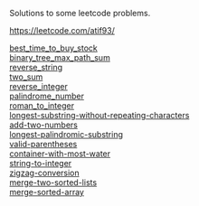 Solutions to some leetcode problems.

https://leetcode.com/atif93/

[best_time_to_buy_stock](https://leetcode.com/problems/best-time-to-buy-and-sell-stock) <br>
[binary_tree_max_path_sum](https://leetcode.com/problems/binary-tree-maximum-path-sum) <br>
[reverse_string](https://leetcode.com/problems/reverse-string) <br>
[two_sum](https://leetcode.com/problems/two-sum) <br>
[reverse_integer](https://leetcode.com/problems/reverse-integer) <br>
[palindrome_number](https://leetcode.com/problems/palindrome-number) <br>
[roman_to_integer](https://leetcode.com/problems/roman-to-integer) <br>
[longest-substring-without-repeating-characters](https://leetcode.com/problems/longest-substring-without-repeating-characters) <br>
[add-two-numbers](https://leetcode.com/problems/add-two-numbers) <br>
[longest-palindromic-substring](https://leetcode.com/problems/longest-palindromic-substring) <br>
[valid-parentheses](https://leetcode.com/problems/valid-parentheses) <br>
[container-with-most-water](https://leetcode.com/problems/container-with-most-water) <br>
[string-to-integer](https://leetcode.com/problems/string-to-integer) <br>
[zigzag-conversion](https://leetcode.com/problems/zigzag-conversion) <br>
[merge-two-sorted-lists](https://leetcode.com/problems/merge-two-sorted-lists) <br>
[merge-sorted-array](https://leetcode.com/problems/merge-sorted-array) <br>

